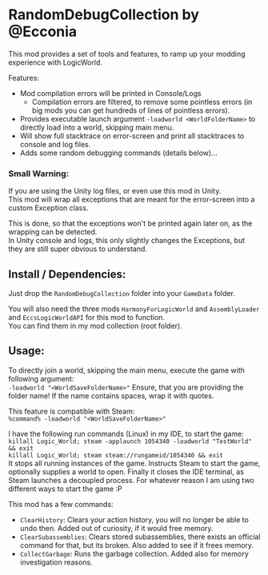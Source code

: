 # RandomDebugCollection by @Ecconia

This mod provides a set of tools and features, to ramp up your modding experience with LogicWorld.

Features:
- Mod compilation errors will be printed in Console/Logs
  - Compilation errors are filtered, to remove some pointless errors (in big mods you can get hundreds of lines of pointless errors).
- Provides executable launch argument `-loadworld <WorldFolderName>` to directly load into a world, skipping main menu.
- Will show full stacktrace on error-screen and print all stacktraces to console and log files.
- Adds some random debugging commands (details below)...

### Small Warning:

If you are using the Unity log files, or even use this mod in Unity.  
This mod will wrap all exceptions that are meant for the error-screen into a custom Exception class.

This is done, so that the exceptions won't be printed again later on, as the wrapping can be detected.  
In Unity console and logs, this only slightly changes the Exceptions, but they are still super obvious to understand.

## Install / Dependencies:

Just drop the `RandomDebugCollection` folder into your `GameData` folder.

You will also need the three mods `HarmonyForLogicWorld` and `AssemblyLoader` and `EccsLogicWorldAPI` for this mod to function.\
You can find them in my mod collection (root folder).

## Usage:

To directly join a world, skipping the main menu, execute the game with following argument:  
`-loadworld "<WorldSaveFolderName>"` Ensure, that you are providing the folder name! If the name contains spaces, wrap it with quotes.

This feature is compatible with Steam:  
`%command% -loadworld "<WorldSaveFolderName>"`

I have the following run commands (Linux) in my IDE, to start the game:  
`killall Logic_World; steam -applaunch 1054340 -loadworld "TestWorld" && exit`  
`killall Logic_World; steam steam://rungameid/1054340 && exit`  
It stops all running instances of the game.
Instructs Steam to start the game, optionally supplies a world to open.
Finally it closes the IDE terminal, as Steam launches a decoupled process.
For whatever reason I am using two different ways to start the game :P

This mod has a few commands:

- `ClearHistory`: Clears your action history, you will no longer be able to undo then. Added out of curiosity, if it would free memory.
- `ClearSubassemblies`: Clears stored subassemblies, there exists an official command for that, but its broken. Also added to see if it frees memory.
- `CollectGarbage`: Runs the garbage collection. Added also for memory investigation reasons.
